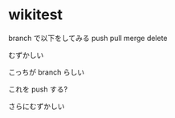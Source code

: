 # wikitest

branch で以下をしてみる
  push
  pull
  merge
  delete

むずかしい

こっちが branch らしい

これを push する?

さらにむずかしい
